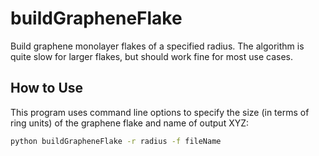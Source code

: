 # buildGrapheneFlake

Build graphene monolayer flakes of a specified radius. The algorithm is quite slow for larger flakes, but should work fine for most use cases.

## How to Use
This program uses command line options to specify the size (in terms of ring units) of the graphene flake and name of output XYZ:

```bash
python buildGrapheneFlake -r radius -f fileName
```
